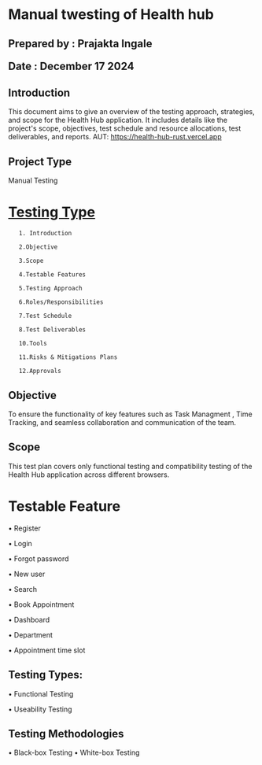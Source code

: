 # Manual twesting of Health hub

<h2>Prepared by</h> : Prajakta Ingale

Date : December 17  2024

## Introduction
 This document aims to give an overview of the testing approach, strategies, and scope for the Health Hub application. It includes details like the project's scope, objectives, test schedule and resource allocations, test deliverables, and reports.
AUT: https://health-hub-rust.vercel.app


## Project Type
Manual Testing

<h1><u>Testing Type</u></h1>

       1. Introduction

       2.Objective

       3.Scope

       4.Testable Features

       5.Testing Approach

       6.Roles/Responsibilities

       7.Test Schedule

       8.Test Deliverables

       10.Tools

       11.Risks & Mitigations Plans

       12.Approvals


<h2>Objective</h2>

To ensure the functionality of key features such as Task Managment , Time Tracking, and seamless collaboration and communication of the team.


<h2>Scope</h2>

This test plan covers only functional testing and compatibility testing of the Health Hub application across different browsers.

<h1><b>Testable Feature</b></h1>


•	Register  

•	Login 

•	 Forgot password 

•	 New user 

•	 Search 

•	Book Appointment

•	Dashboard

•	Department

•	Appointment time slot   


<h2>Testing Types:</h2>

•	 Functional Testing 

•	 Useability Testing 


## Testing Methodologies

•	Black-box Testing 
•	White-box Testing 




